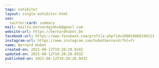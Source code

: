 ```yaml
---
tags: exhibitor
layout: single-exhibitor.html
seo:
  twitter:card: summary
mail: mailto:bernardgjmhub@gmail.com
website-url: https://bernardhubot.be
facebook-url: https://www.facebook.com/profile.php?id=100018866194113
instagram-url: https://www.instagram.com/hubotbernard/?hl=fr
name: Bernard Hubot
created-on: 2021-08-12T19:20:20.924Z
updated-on: 2021-08-12T19:20:20.933Z
published-on: 2021-08-12T19:20:20.943Z
---
```

